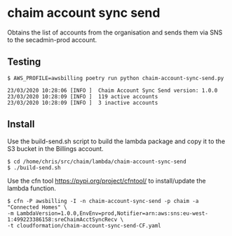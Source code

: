 # chaim account sync send
Obtains the list of accounts from the organisation and sends them
via SNS to the secadmin-prod account.

## Testing

```
$ AWS_PROFILE=awsbilling poetry run python chaim-account-sync-send.py

23/03/2020 10:28:06 [INFO ]  Chaim Account Sync Send version: 1.0.0
23/03/2020 10:28:09 [INFO ]  119 active accounts
23/03/2020 10:28:09 [INFO ]  3 inactive accounts
```

## Install
Use the build-send.sh script to build the lambda package and copy it
to the S3 bucket in the Billings account.

```
$ cd /home/chris/src/chaim/lambda/chaim-account-sync-send
$ ./build-send.sh
```

Use the cfn tool https://pypi.org/project/cfntool/ to install/update
the lambda function.

```
$ cfn -P awsbilling -I -n chaim-account-sync-send -p chaim -a "Connected Homes" \
-m LambdaVersion=1.0.0,EnvEnv=prod,Notifier=arn:aws:sns:eu-west-1:499223386158:sreChaimAcctSyncRecv \
-t cloudformation/chaim-account-sync-send-CF.yaml
```
